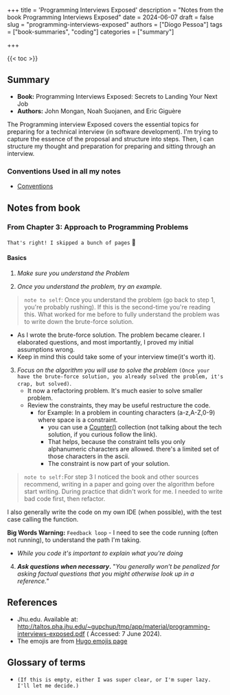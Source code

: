 +++
title = 'Programming Interviews Exposed'
description = "Notes from the book Programming Interviews Exposed"
date = 2024-06-07
draft = false
slug = "programming-interviews-exposed"
authors = ["Diogo Pessoa"]
tags = ["book-summaries", "coding"]
categories = ["summary"]

+++

{{< toc >}}

## Summary

- **Book:** Programming Interviews Exposed: Secrets to Landing Your Next Job
- **Authors:** John Mongan, Noah Suojanen, and Eric Giguère

The Programming interview Exposed covers the essential topics for preparing for a
technical interview (in software development). I'm trying to capture the essence of the
proposal and structure into steps. Then, I can structure my thought and preparation for
preparing and sitting through an interview.

### Conventions Used in all my notes

- [Conventions](https://diogo-pessoa.github.io/posts/conventions)

## Notes from book

### From Chapter 3: Approach to Programming Problems

`That's right! I skipped a bunch of pages` :grimacing:

#### Basics

1. _Make sure you understand the Problem_

2. _Once you understand the problem, try an example._

> `note to self`: Once you understand the problem (go back to step 1, you're
> probably
> rushing). If this is the second-time you're reading this. What worked for me
> before to
> fully understand the problem was to write down the brute-force solution.

* As I wrote the brute-force solution. The problem became clearer. I elaborated
  questions, and most importantly, I proved my initial assumptions wrong.
* Keep in mind this could take some of your interview time(it's worth it).

3. _Focus on the algorithm you will use to solve the
   problem_ `(Once your have the brute-force solution, you already solved the problem,
   it's crap,
   but solved)`.
    * It now a refactoring problem. It's much easier to solve smaller problem.
    * Review the constraints, they may be useful restructure the code.
        * for Example: In a problem in counting characters (a-z,A-Z,0-9) where space is
          a constraint.
            * you can use
              a [Counter()](https://docs.python.org/3/library/collections.html#collections.Counter)
              collection (not talking about the tech solution, if you curious follow the
              link).
            * That helps, because the constraint tells you only alphanumeric characters
              are allowed. there's a limited set of those characters in the ascii.
            * The constraint is now part of your solution.

> `note to self:`For step 3 I noticed the book and other sources recommend, writing in a
> paper and
> going
> over the algorithm before start writing. During practice that didn't work for me. I
> needed to write bad code first, then refactor.

I also generally write the code on my own IDE (when possible), with the test case
calling the function.

**Big Words Warning:** `Feedback loop` - I need to see the code running (often not
running),
to understand the path I'm taking.

* _While you code it's important to explain what you're doing_

4. **_Ask questions when necessary_.** "_You generally won’t be penalized for asking factual questions that you might otherwise look up in a reference._"

## References

* Jhu.edu. Available
  at: http://taltos.pha.jhu.edu/~gupchup/tmp/app/material/programming-interviews-exposed.pdf (
  Accessed: 7 June 2024).
* The emojis are from [Hugo emojis page](https://gohugo.io/quick-reference/emojis/)

## Glossary of terms

* `(If this is empty, either I was super clear, or I'm super lazy. I'll let me decide.)`
